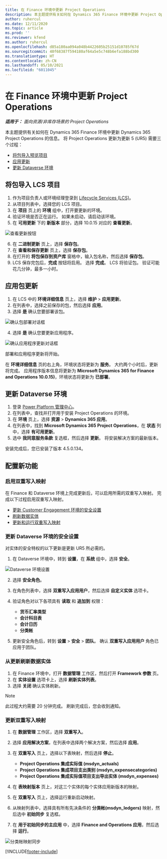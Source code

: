 ```yaml
---
title: 在 Finance 环境中更新 Project Operations
description: 本主题提供有关如何在 Dynamics 365 Finance 环境中更新 Project Operations 的信息。
author: ruhercul
ms.date: 12/11/2020
ms.topic: article
ms.prod: ''
ms.reviewer: kfend
ms.author: ruhercul
ms.openlocfilehash: d85a180aa094a048b4422605b25151d10785f67d
ms.sourcegitcommit: 40f68387f594180af64a5e5c748b6efa188bd300
ms.translationtype: HT
ms.contentlocale: zh-CN
ms.lasthandoff: 05/10/2021
ms.locfileid: "6011045"
---
```

# <a name="update-project-operations-in-your-finance-environment"></a>在 Finance 环境中更新 Project Operations

_**适用于：** 面向资源/非库存场景的 Project Operations_


本主题提供有关如何在 Dynamics 365 Finance 环境中更新 Dynamics 365 Project Operations 的信息。 将 Project Operations 更新为更新 5 (UR5) 需要三个过程：

- [将包导入预览项目](#import)
- [应用更新](#apply)
- [更新 Dataverse 环境](#update)

## <a name="import-the-package-into-your-lcs-project"></a><a name="import"></a>将包导入 LCS 项目

1. 作为项目负责人或环境经理登录到 [Lifecycle Services (LCS)](https://lcs.dynamics.com/)。
2. 从项目列表中，选择您的 LCS 项目。
3. 在 **项目** 页上的 **环境** 组中，打开要更新的环境。
4. 验证环境是否正在运行。 如果未启动，请启动该环境。
5. 在 **可用更新** 下的 **新版本** 部分，选择 10.0.15 对应的 **查看更新**。

![查看更新按钮](media/view-update.png)

6. 在 **二进制更新** 页上，选择 **保存包**。
7. 在 **查看和保存更新** 页上，选择 **保存包**。
8. 在打开的 **将包保存到资产库** 窗格中，输入包名称，然后选择 **保存包**。
9. LCS 保存完包后，**完成** 按钮将启用。 选择 **完成**。 LCS 将验证包。 验证可能花几分钟，最多一小时。


## <a name="apply-the-package-update"></a><a name="apply"></a>应用包更新

1. 在 LCS 中的 **环境详细信息** 页上，选择 **维护** > **应用更新**。
2. 在列表中，选择之前保存的包，然后选择 **应用**。
3. 选择 **是** 确认您要部署该包。

![确认包部署对话框](media/confirm-package-deployment.png)

4. 选择 **是** 确认您要更新应用程序。

![确认应用程序更新对话框](media/confirm-application-update.png)

部署和应用程序更新将开始。 

在 **环境详细信息** 页的右上角，环境状态将更新为 **服务**。 大约两个小时后，更新将完成。 应用程序版本信息将更新为 **Microsoft Dynamics 365 for Finance and Operations 10.0.15)**，环境状态将更新为 **已部署**。


## <a name="update-your-dataverse-environment"></a><a name="update"></a>更新 Dataverse 环境

1. 登录 [Power Platform 管理中心](https://admin.powerplatform.com/)。
2. 在列表中，查找并打开用于安装 Project Operations 的环境。
3. 在 **环境** 页上，选择 **资源** > **Dynamics 365 应用**。
4. 在列表中，找到 **Microsoft Dynamics 365 Project Operations**，在 **状态** 列中，选择 **有可用更新**。
5. 选中 **我同意服务条款** 复选框，然后选择 **更新**。 将安装解决方案的最新版本。

安装完成后，您已安装了版本 4.5.0.134。

## <a name="configure-new-features"></a>配置新功能

### <a name="enable-dual-write-mapping"></a>启用双重写入映射

在 Finance 和 Dataverse 环境上完成更新后，可以启用所需的双重写入映射。 完成以下过程启用双重写入映射。

- [更新 Customer Engagement 环境的安全设置](#security)
- [刷新数据实体](#refresh)
- [更新和运行双重写入映射](#run)

### <a name="update-security-settings-on-the-dataverse-environment"></a><a name="security"></a>更新 Dataverse 环境的安全设置

对实体的安全特权的以下更新是更新 UR5 所必需的。

1. 在 Dataverse 环境中，转到 **设置**，在 **系统** 组中，选择 **安全**。

![Dataverse 环境设置](media/Picture21.png)

2. 选择 **安全角色**。
3. 在角色列表中，选择 **双重写入应用用户**，然后选择 **自定义实体** 选项卡。 
4. 验证角色对以下各项具有 **读取** 和 **追加到** 权限：

      - **货币汇率类型**
      - **会计科目表** 
      - **会计日历** 
      - **分类帐**

5. 更新安全角色后，转到 **设置** > **安全** > **团队**。 确认 **双重写入应用用户** 角色已应用于团队。 

### <a name="refresh-data-entities-from-the-update"></a><a name="refresh"></a>从更新刷新数据实体

1. 在 Finance 环境中，打开 **数据管理** 工作区，然后打开 **Framework 参数** 页。
2. 在 **实体设置** 选项卡上，选择 **刷新实体列表**。
3. 选择 **关闭** 确认实体刷新。

 > [!NOTE]
 > 此过程大约需要 20 分钟完成。 刷新完成后，您会收到通知。

### <a name="update-dual-write-mappings"></a><a name="run"></a>更新双重写入映射

1. 在 **数据管理** 工作区，选择 **双重写入**。
2. 选择 **应用解决方案**，在列表中选择两个解决方案，然后选择 **应用**。
3. 在 **双重写入** 页上，选择以下表映射，然后选择 **停止**。

    - **Project Operations 集成实际值 (msdyn_actuals)**
    - **Project Operations 集成项目支出类别 (msdyn_expensecategories)**
    - **Project Operations 集成实际值项目支出导出实体 (msdyn_expenses)**

4. 在 **表映射版本** 页上，对这三个实体的每个实体应用新版本的映射。
5. 在 **双重写入** 页上，选择运行重新启动映射。
6. 从映射列表中，选择具有所有先决条件的 **分类帐(msdyn_ledgers)** 映射，然后选中 **初始同步** 复选框。 
7. 在 **用于初始同步的主应用** 中，选择 **Finance and Operations 应用**，然后选择 **运行**。
 
 ![分类帐映射同步](media/DW6.png)
 


[!INCLUDE[footer-include](../includes/footer-banner.md)]